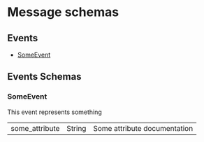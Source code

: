 # Message schemas

## Events

* [SomeEvent](#someevent)

## Events Schemas

### SomeEvent

This event represents something

<table>
<tr>
  <td>some_attribute</td>
  <td>String</td>
  <td>Some attribute documentation</td>
</tr>
</table>
